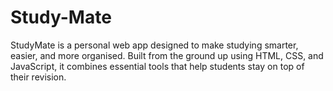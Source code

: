 # Study-Mate
StudyMate is a personal web app designed to make studying smarter, easier, and more organised. Built from the ground up using HTML, CSS, and JavaScript, it combines essential tools that help students stay on top of their revision.

